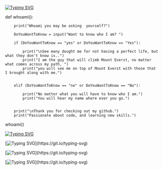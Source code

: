 [![Typing SVG](https://readme-typing-svg.herokuapp.com?color=0BF704&lines=AlvarezEg;How+vexingly+quick+daft+zebras+jump)](https://git.io/typing-svg)

def whoami():
        
        print("Whoami you may be asking  yourself?")

        DoYouWantToKnow = input("Want to know who I am? ")

        if (DoYouWantToKnow == "yes" or DoYouWantToKnow == "Yes"):

            print("\nSee many dought me for not having a perfect life, but what they don't know is..")
            print("I am the guy that will climb Mount Everst, no matter what comes across my path, ")
            print("you will see me on top of Mount Everst with those that I brought along with me.")
        

        elif (DoYouWantToKnow == "no" or DoYouWantToKnow == "No"):

            print("No matter what you will have to know who I am.")
            print("You will hear my name where ever you go.")
        

        print("\nThank you for checking out my github.")
        print("Passionate about code, and learning new skills.")
whoami()


[![Typing SVG](https://readme-typing-svg.herokuapp.com?lines=yay+-S+alvarezeg+lang_stats+)](https://git.io/typing-svg)


[![Typing SVG](https://readme-typing-svg.herokuapp.com?lines=Download+Python+80%;)](https://git.io/typing-svg)

[![Typing SVG](https://readme-typing-svg.herokuapp.com?lines=Download+Cpp+45%;)](https://git.io/typing-svg)

[![Typing SVG](https://readme-typing-svg.herokuapp.com?lines=Download+C+25%;)](https://git.io/typing-svg)











